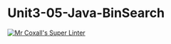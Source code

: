 # Unit3-05-Java-BinSearch

[![Mr Coxall's Super Linter](https://github.com/ICS4U-Programming-KevinC/Unit3-05-Java-BinSearch/workflows/Mr%20Coxall's%20Super%20Linter/badge.svg)](https://github.com/ICS4U-Programming-KevinC/Unit3-05-Java-BinSearch/actions/)